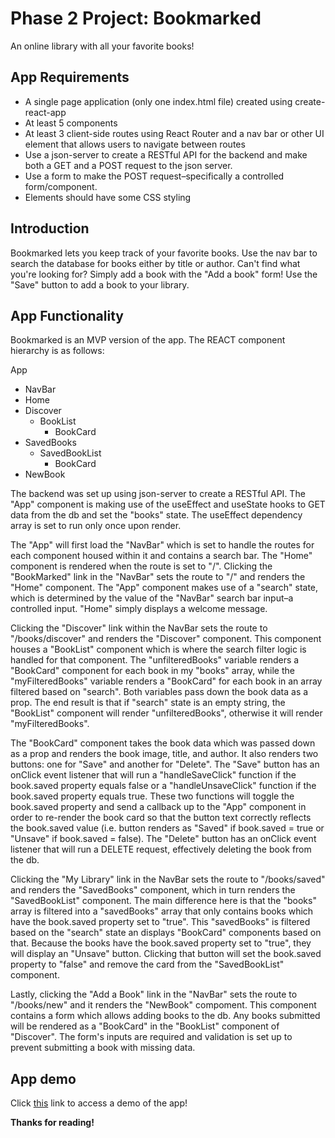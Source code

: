 # Phase 2 Project: Bookmarked

An online library with all your favorite books!

## App Requirements 

- A single page application (only one index.html file) created using create-react-app
- At least 5 components
- At least 3 client-side routes using React Router and a nav bar or other UI element that allows users to navigate between routes
- Use a json-server to create a RESTful API for the backend and make both a GET and a POST request to the json server.
- Use a form to make the POST request–specifically a controlled form/component.
- Elements should have some CSS styling

## Introduction

Bookmarked lets you keep track of your favorite books. Use the nav bar to search the database for books either by title or author. Can't find what you're looking for? Simply add a book with the "Add a book" form! Use the "Save" button to add a book to your library. 

## App Functionality

Bookmarked is an MVP version of the app. The REACT component hierarchy is as follows:

App
- NavBar
- Home
- Discover
    - BookList
        - BookCard
- SavedBooks
    - SavedBookList
        - BookCard
- NewBook

The backend was set up using json-server to create a RESTful API. The "App" component is making use of the useEffect and useState hooks to GET data from the db and set the "books" state. The useEffect dependency array is set to run only once upon render. 

The "App" will first load the "NavBar" which is set to handle the routes for each component housed within it and contains a search bar. The "Home" component is rendered when the route is set to "/". Clicking the "BookMarked" link in the "NavBar" sets the route to "/" and renders the "Home" component. The "App" component makes use of a "search" state, which is determined by the value of the "NavBar" search bar input–a controlled input. "Home" simply displays a welcome message.

Clicking the "Discover" link within the NavBar sets the route to "/books/discover" and renders the "Discover" component. This component houses a "BookList" component which is where the search filter logic is handled for that component. The "unfilteredBooks" variable renders a "BookCard" component for each book in my "books" array, while the "myFilteredBooks" variable renders a "BookCard" for each book in an array filtered based on "search". Both variables pass down the book data as a prop. The end result is that if "search" state is an empty string, the "BookList" component will render "unfilteredBooks", otherwise it will render "myFilteredBooks".

The "BookCard" component takes the book data which was passed down as a prop and renders the book image, title, and author. It also renders two buttons: one for "Save" and another for "Delete". The "Save" button has an onClick event listener that will run a "handleSaveClick" function if the book.saved property equals false or a "handleUnsaveClick" function if the book.saved property equals true. These two functions will toggle the book.saved property and send a callback up to the "App" component in order to re-render the book card so that the button text correctly reflects the book.saved value (i.e. button renders as "Saved" if book.saved = true or "Unsave" if book.saved = false). The "Delete" button has an onClick event listener that will run a DELETE request, effectively deleting the book from the db.

Clicking the "My Library" link in the NavBar sets the route to "/books/saved" and renders the "SavedBooks" component, which in turn renders the "SavedBookList" component. The main difference here is that the "books" array is filtered into a "savedBooks" array that only contains books which have the book.saved property set to "true". This "savedBooks" is filtered based on the "search" state an displays "BookCard" components based on that. Because the books have the book.saved property set to "true", they will display an "Unsave" button. Clicking that button will set the book.saved property to "false" and remove the card from the "SavedBookList" component.

Lastly, clicking the "Add a Book" link in the "NavBar" sets the route to "/books/new" and it renders the "NewBook" compoment. This component contains a form which allows adding books to the db. Any books submitted will be rendered as a "BookCard" in the "BookList" component of "Discover". The form's inputs are required and validation is set up to prevent submitting a book with missing data.

## App demo

Click [this](https://youtu.be/FZ1aLOLdjB0) link to access a demo of the app!

**Thanks for reading!**



